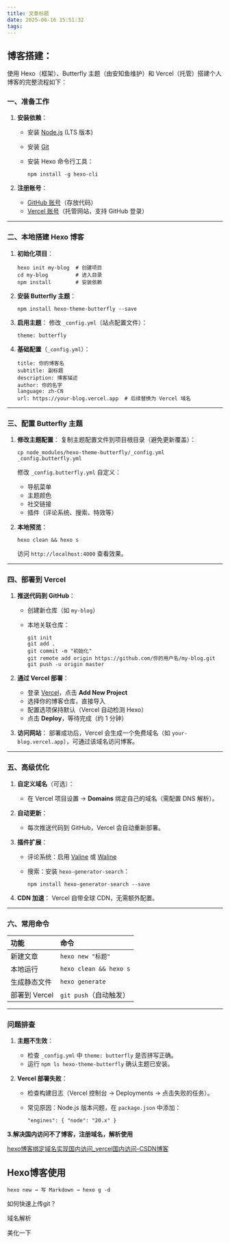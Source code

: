 ```yaml
---
title: 文章标题
date: 2025-06-16 15:51:32
tags:
---
```




## 博客搭建：

使用 Hexo（框架）、Butterfly 主题（由安知鱼维护）和 Vercel（托管）搭建个人博客的完整流程如下：

### **一、准备工作**

1. **安装依赖**：

   - 安装 [Node.js](https://nodejs.org/) (LTS 版本)

   - 安装 [Git](https://git-scm.com/)

   - 安装 Hexo 命令行工具：

     ```
     npm install -g hexo-cli
     ```

2. **注册账号**：

   - [GitHub 账号](https://github.com/)（存放代码）
   - [Vercel 账号](https://vercel.com/)（托管网站，支持 GitHub 登录）

------

### **二、本地搭建 Hexo 博客**

1. **初始化项目**：

   ```
   hexo init my-blog  # 创建项目
   cd my-blog         # 进入目录
   npm install        # 安装依赖
   ```

2. **安装 Butterfly 主题**：

   ```
   npm install hexo-theme-butterfly --save
   ```

3. **启用主题**：
   修改 `_config.yml`（站点配置文件）：

   ```
   theme: butterfly
   ```

4. **基础配置**（`_config.yml`）：

   ```
   title: 你的博客名
   subtitle: 副标题
   description: 博客描述
   author: 你的名字
   language: zh-CN
   url: https://your-blog.vercel.app  # 后续替换为 Vercel 域名
   ```

------

### **三、配置 Butterfly 主题**

1. **修改主题配置**：
   复制主题配置文件到项目根目录（避免更新覆盖）：

   ```
   cp node_modules/hexo-theme-butterfly/_config.yml _config.butterfly.yml
   ```

   修改 `_config.butterfly.yml` 自定义：

   - 导航菜单
   - 主题颜色
   - 社交链接
   - 插件（评论系统、搜索、特效等）

2. **本地预览**：

   ```
   hexo clean && hexo s
   ```

   访问 `http://localhost:4000` 查看效果。

------

### **四、部署到 Vercel**

1. **推送代码到 GitHub**：

   - 创建新仓库（如 `my-blog`）

   - 本地关联仓库：

     ```
     git init
     git add .
     git commit -m "初始化"
     git remote add origin https://github.com/你的用户名/my-blog.git
     git push -u origin master
     ```

2. **通过 Vercel 部署**：

   - 登录 [Vercel](https://vercel.com/)，点击 **Add New Project**
   - 选择你的博客仓库，直接导入
   - 配置选项保持默认（Vercel 自动检测 Hexo）
   - 点击 **Deploy**，等待完成（约 1 分钟）

3. **访问网站**：
   部署成功后，Vercel 会生成一个免费域名（如 `your-blog.vercel.app`），可通过该域名访问博客。

------

### **五、高级优化**

1. **自定义域名**（可选）：

   - 在 Vercel 项目设置 → **Domains** 绑定自己的域名（需配置 DNS 解析）。

2. **自动更新**：

   - 每次推送代码到 GitHub，Vercel 会自动重新部署。

3. **插件扩展**：

   - 评论系统：启用 [Valine](https://butterfly.js.org/posts/dce2b2b3/) 或 [Waline](https://waline.js.org/)

   - 搜索：安装 `hexo-generator-search`：

     ```
     npm install hexo-generator-search --save
     ```

4. **CDN 加速**：
   Vercel 自带全球 CDN，无需额外配置。

------

### **六、常用命令**

| 功能          | 命令                   |
| :------------ | :--------------------- |
| 新建文章      | `hexo new "标题"`      |
| 本地运行      | `hexo clean && hexo s` |
| 生成静态文件  | `hexo generate`        |
| 部署到 Vercel | `git push`（自动触发） |

------

### **问题排查**

1. **主题不生效**：

   - 检查 `_config.yml` 中 `theme: butterfly` 是否拼写正确。
   - 运行 `npm ls hexo-theme-butterfly` 确认主题已安装。

2. **Vercel 部署失败**：

   - 检查构建日志（Vercel 控制台 → Deployments → 点击失败的任务）。

   - 常见原因：Node.js 版本问题，在 `package.json` 中添加：

     ```
     "engines": { "node": "20.x" }
     ```



**3.解决国内访问不了博客，注册域名，解析使用**

[hexo博客绑定域名实现国内访问_vercel国内访问-CSDN博客](https://blog.csdn.net/bachelores/article/details/144969376?utm_medium=distribute.pc_relevant.none-task-blog-2~default~baidujs_baidulandingword~default-8-144969376-blog-129546339.235^v43^pc_blog_bottom_relevance_base5&spm=1001.2101.3001.4242.5&utm_relevant_index=10)



## Hexo博客使用

`hexo new → 写 Markdown → hexo g -d`

如何快速上传git？

域名解析

美化一下